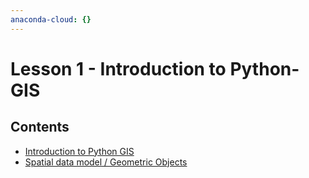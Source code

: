 ```yaml
---
anaconda-cloud: {}
---
```


# Lesson 1 - Introduction to Python-GIS

## Contents

- [Introduction to Python GIS](Intro-Python-GIS.md)
- [Spatial data model / Geometric Objects]()

